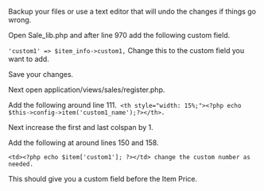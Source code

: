 Backup your files or use a text editor that will undo the changes if things go wrong.

Open Sale_lib.php and after line 970 add the following custom field.

``'custom1' => $item_info->custom1,`` Change this to the custom field you want to add.

Save your changes.

Next open application/views/sales/register.php.

Add the following around line 111.`` <th style="width: 15%;"><?php echo $this->config->item('custom1_name');?></th>.``

Next increase the first and last colspan by 1.

Add the following at around lines 150 and 158.

``<td><?php echo $item['custom1']; ?></td> change the custom number as needed.``

This should give you a custom field before the Item Price.


